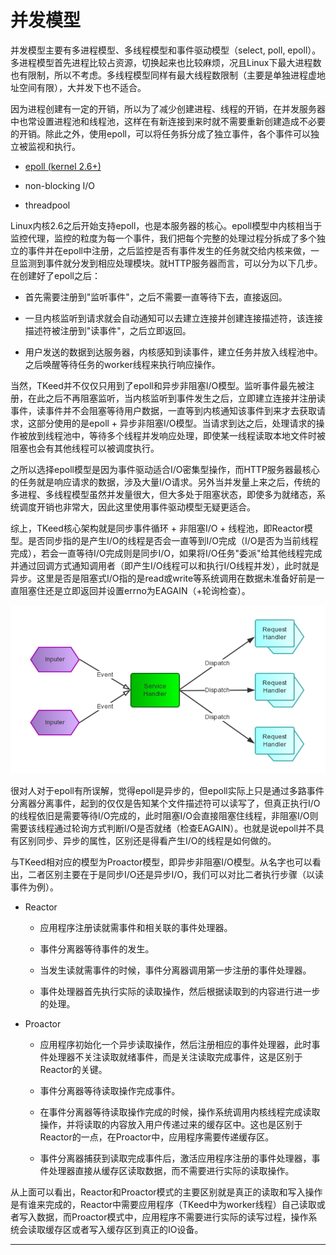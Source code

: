# 并发模型

并发模型主要有多进程模型、多线程模型和事件驱动模型（select, poll, epoll）。多进程模型首先进程比较占资源，切换起来也比较麻烦，况且Linux下最大进程数也有限制，所以不考虑。多线程模型同样有最大线程数限制（主要是单独进程虚地址空间有限），大并发下也不适合。

因为进程创建有一定的开销，所以为了减少创建进程、线程的开销，在并发服务器中也常设置进程池和线程池，这样在有新连接到来时就不需要重新创建造成不必要的开销。除此之外，使用epoll，可以将任务拆分成了独立事件，各个事件可以独立被监视和执行。

- [epoll (kernel 2.6+)](https://banu.com/blog/2/how-to-use-epoll-a-complete-example-in-c/)

- non-blocking I/O

- threadpool

Linux内核2.6之后开始支持epoll，也是本服务器的核心。epoll模型中内核相当于监控代理，监控的粒度为每一个事件，我们把每个完整的处理过程分拆成了多个独立的事件并在epoll中注册，之后监控是否有事件发生的任务就交给内核来做，一旦监测到事件就分发到相应处理模块。就HTTP服务器而言，可以分为以下几步。在创建好了epoll之后：

- 首先需要注册到"监听事件"，之后不需要一直等待下去，直接返回。

- 一旦内核监听到请求就会自动通知可以去建立连接并创建连接描述符，该连接描述符被注册到"读事件"，之后立即返回。

- 用户发送的数据到达服务器，内核感知到读事件，建立任务并放入线程池中。之后唤醒等待任务的worker线程来执行响应操作。

当然，TKeed并不仅仅只用到了epoll和异步非阻塞I/O模型。监听事件最先被注册，在此之后不再阻塞监听，当内核监听到事件发生之后，立即建立连接并注册读事件，读事件并不会阻塞等待用户数据，一直等到内核通知该事件到来才去获取请求，这部分使用的是epoll + 异步非阻塞I/O模型。当请求到达之后，处理请求的操作被放到线程池中，等待多个线程并发响应处理，即使某一线程读取本地文件时被阻塞也会有其他线程可以被调度执行。

之所以选择epoll模型是因为事件驱动适合I/O密集型操作，而HTTP服务器最核心的任务就是响应请求的数据，涉及大量I/O请求。另外当并发量上来之后，传统的多进程、多线程模型虽然并发量很大，但大多处于阻塞状态，即使多为就绪态，系统调度开销也非常大，因此这里使用事件驱动模型无疑更适合。

综上，TKeed核心架构就是同步事件循环 + 非阻塞I/O + 线程池，即Reactor模型。是否同步指的是产生I/O的线程是否会一直等到I/O完成（I/O是否为当前线程完成），若会一直等待I/O完成则是同步I/O，如果将I/O任务"委派"给其他线程完成并通过回调方式通知调用者（即产生I/O线程可以和执行I/O线程并发），此时就是异步。这里是否是阻塞式I/O指的是read或write等系统调用在数据未准备好前是一直阻塞住还是立即返回并设置errno为EAGAIN（+轮询检查）。

![Reactor](./datum/Reactor.png)

很对人对于epoll有所误解，觉得epoll是异步的，但epoll实际上只是通过多路事件分离器分离事件，起到的仅仅是告知某个文件描述符可以读写了，但真正执行I/O的线程依旧是需要等待I/O完成的，此时阻塞I/O会直接阻塞住线程，非阻塞I/O则需要该线程通过轮询方式判断I/O是否就绪（检查EAGAIN）。也就是说epoll并不具有区别同步、异步的属性，区别还是得看产生I/O的线程是如何做的。

与TKeed相对应的模型为Proactor模型，即异步非阻塞I/O模型。从名字也可以看出，二者区别主要在于是同步I/O还是异步I/O，我们可以对比二者执行步骤（以读事件为例）。

- Reactor

    - 应用程序注册读就需事件和相关联的事件处理器。

    - 事件分离器等待事件的发生。

    - 当发生读就需事件的时候，事件分离器调用第一步注册的事件处理器。

    - 事件处理器首先执行实际的读取操作，然后根据读取到的内容进行进一步的处理。

- Proactor

    - 应用程序初始化一个异步读取操作，然后注册相应的事件处理器，此时事件处理器不关注读取就绪事件，而是关注读取完成事件，这是区别于Reactor的关键。

    - 事件分离器等待读取操作完成事件。

    - 在事件分离器等待读取操作完成的时候，操作系统调用内核线程完成读取操作，并将读取的内容放入用户传递过来的缓存区中。这也是区别于Reactor的一点，在Proactor中，应用程序需要传递缓存区。

    - 事件分离器捕获到读取完成事件后，激活应用程序注册的事件处理器，事件处理器直接从缓存区读取数据，而不需要进行实际的读取操作。

从上面可以看出，Reactor和Proactor模式的主要区别就是真正的读取和写入操作是有谁来完成的，Reactor中需要应用程序（TKeed中为worker线程）自己读取或者写入数据，而Proactor模式中，应用程序不需要进行实际的读写过程，操作系统会读取缓存区或者写入缓存区到真正的IO设备。

---